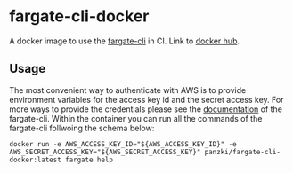 # fargate-cli-docker
A docker image to use the [fargate-cli](https://github.com/awslabs/fargatecli) in CI. Link to [docker hub](https://hub.docker.com/repository/docker/panzki/fargate-cli-docker/general).

## Usage
The most convenient way to authenticate with AWS is to provide environment variables for the access key id and the secret access key. For more ways to provide the credentials please see the [documentation](AWS_SECRET_ACCESS_KEY) of the fargate-cli. Within the container you can run all the commands of the fargate-cli follwoing the schema below:

```
docker run -e AWS_ACCESS_KEY_ID="${AWS_ACCESS_KEY_ID}" -e AWS_SECRET_ACCESS_KEY="${AWS_SECRET_ACCESS_KEY}" panzki/fargate-cli-docker:latest fargate help
```